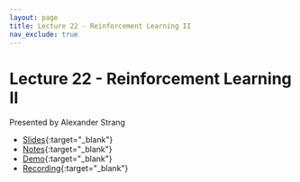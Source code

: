 ```yaml
---
layout: page
title: Lecture 22 - Reinforcement Learning II
nav_exclude: true
---
```


# Lecture 22 - Reinforcement Learning II

Presented by Alexander Strang

- [Slides](https://docs.google.com/presentation/d/1tnbYi1YJa0d8UNtAk1tc57unP6nDP9tU-D2y8GoRNrc/edit?usp=drive_link){:target="_blank"}
- [Notes](https://drive.google.com/file/d/1DiAP_ifX-PRXfT77YimQoNEE25bxWuyC/view?usp=drive_link){:target="_blank"}
- [Demo](https://data102.datahub.berkeley.edu/hub/user-redirect/git-pull?repo=https%3A%2F%2Fgithub.com%2Fds-102%2Fsp24-materials&urlpath=lab%2Ftree%2Fsp24-materials%2Flecture%2Flecture22%2Fvalue_iteration.ipynb&branch=main){:target="_blank"}
- [Recording](https://bcourses.berkeley.edu/courses/1532439/pages/lecture-22-reinforcement-learning-ii){:target="_blank"}
